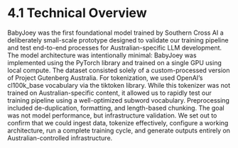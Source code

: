 # 4.1 Technical Overview

BabyJoey was the first foundational model trained by Southern Cross AI a deliberately small-scale prototype designed to validate our training pipeline and test end-to-end processes for Australian-specific LLM development. The model architecture was intentionally minimal:
BabyJoey was implemented using the PyTorch library and trained on a single GPU using local compute. The dataset consisted solely of a custom-processed version of Project Gutenberg Australia. For tokenization, we used OpenAI’s cl100k_base vocabulary via the tiktoken library. While this tokenizer was not trained on Australian-specific content, it allowed us to rapidly test our training pipeline using a well-optimized subword vocabulary. Preprocessing included de-duplication, formatting, and length-based chunking.
The goal was not model performance, but infrastructure validation. We set out to confirm that we could ingest data, tokenize effectively, configure a working architecture, run a complete training cycle, and generate outputs entirely on Australian-controlled infrastructure.
